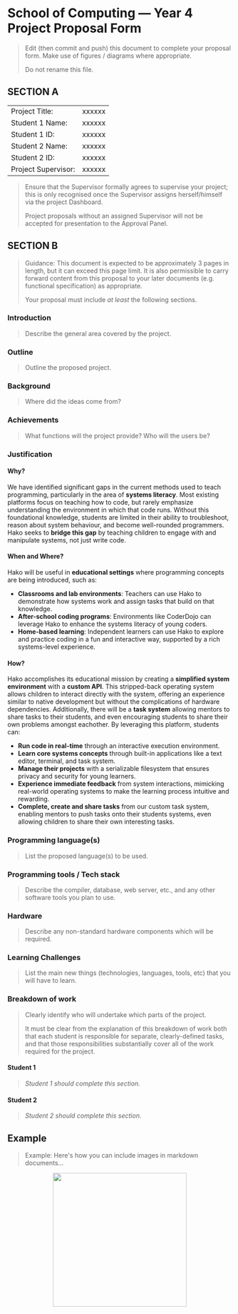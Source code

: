 # School of Computing &mdash; Year 4 Project Proposal Form

> Edit (then commit and push) this document to complete your proposal form.
> Make use of figures / diagrams where appropriate.
>
> Do not rename this file.

## SECTION A

|                     |                   |
|---------------------|-------------------|
|Project Title:       | xxxxxx            |
|Student 1 Name:      | xxxxxx            |
|Student 1 ID:        | xxxxxx            |
|Student 2 Name:      | xxxxxx            |
|Student 2 ID:        | xxxxxx            |
|Project Supervisor:  | xxxxxx            |

> Ensure that the Supervisor formally agrees to supervise your project; this is only recognised once the
> Supervisor assigns herself/himself via the project Dashboard.
>
> Project proposals without an assigned
> Supervisor will not be accepted for presentation to the Approval Panel.

## SECTION B

> Guidance: This document is expected to be approximately 3 pages in length, but it can exceed this page limit.
> It is also permissible to carry forward content from this proposal to your later documents (e.g. functional
> specification) as appropriate.
>
> Your proposal must include *at least* the following sections.


### Introduction

> Describe the general area covered by the project.

### Outline

> Outline the proposed project.

### Background

> Where did the ideas come from?

### Achievements

> What functions will the project provide? Who will the users be?

### Justification

#### Why?
We have identified significant gaps in the current methods used to teach programming, particularly in the area of **systems literacy**. Most existing platforms focus on teaching how to code, but rarely emphasize understanding the environment in which that code runs. Without this foundational knowledge, students are limited in their ability to troubleshoot, reason about system behaviour, and become well-rounded programmers. Hako seeks to **bridge this gap** by teaching children to engage with and manipulate systems, not just write code.

#### When and Where?
Hako will be useful in **educational settings** where programming concepts are being introduced, such as:
 - **Classrooms and lab environments**: Teachers can use Hako to demonstrate how systems work and assign tasks that build on that knowledge.
 - **After-school coding programs**: Environments like CoderDojo can leverage Hako to enhance the systems literacy of young coders.
 - **Home-based learning**: Independent learners can use Hako to explore and practice coding in a fun and interactive way, supported by a rich systems-level experience.

#### How?
Hako accomplishes its educational mission by creating a **simplified system environment** with a **custom API**. This stripped-back operating system allows children to interact directly with the system, offering an experience similar to native development but without the complications of hardware dependencies. Additionally, there will be a **task system** allowing mentors to share tasks to their students, and even encouraging students to share their own problems amongst eachother. By leveraging this platform, students can:
 - **Run code in real-time** through an interactive execution environment.
 - **Learn core systems concepts** through built-in applications like a text editor, terminal, and task system.
 - **Manage their projects** with a serializable filesystem that ensures privacy and security for young learners.
 - **Experience immediate feedback** from system interactions, mimicking real-world operating systems to make the learning process intuitive and rewarding.
 - **Complete, create and share tasks** from our custom task system, enabling mentors to push tasks onto their students systems, even allowing children to share their own interesting tasks.

### Programming language(s)

> List the proposed language(s) to be used.

### Programming tools / Tech stack

> Describe the compiler, database, web server, etc., and any other software tools you plan to use.

### Hardware

> Describe any non-standard hardware components which will be required.

### Learning Challenges

> List the main new things (technologies, languages, tools, etc) that you will have to learn.

### Breakdown of work

> Clearly identify who will undertake which parts of the project.
>
> It must be clear from the explanation of this breakdown of work both that each student is responsible for
> separate, clearly-defined tasks, and that those responsibilities substantially cover all of the work required
> for the project.

#### Student 1

> *Student 1 should complete this section.*

#### Student 2

> *Student 2 should complete this section.*

## Example

> Example: Here's how you can include images in markdown documents...

<!-- Basically, just use HTML! -->

<p align="center">
  <img src="./res/cat.png" width="300px">
</p>

